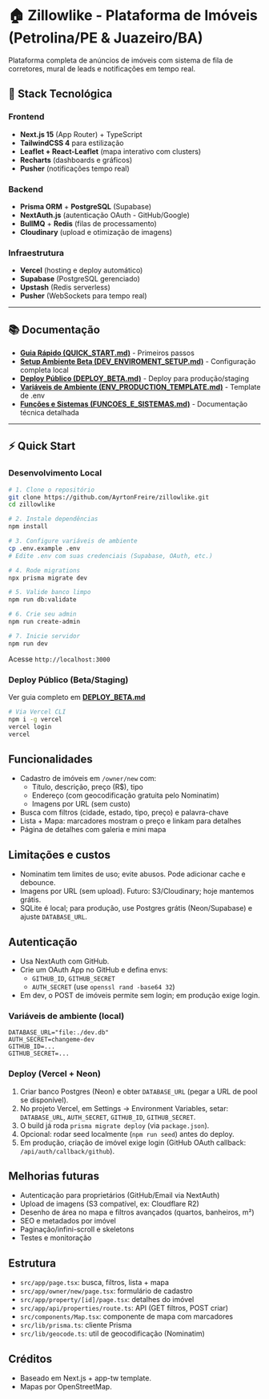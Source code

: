 # 🏠 Zillowlike - Plataforma de Imóveis (Petrolina/PE & Juazeiro/BA)

Plataforma completa de anúncios de imóveis com sistema de fila de corretores, mural de leads e notificações em tempo real.

## 🚀 Stack Tecnológica

### Frontend
- **Next.js 15** (App Router) + TypeScript
- **TailwindCSS 4** para estilização
- **Leaflet + React-Leaflet** (mapa interativo com clusters)
- **Recharts** (dashboards e gráficos)
- **Pusher** (notificações tempo real)

### Backend
- **Prisma ORM** + **PostgreSQL** (Supabase)
- **NextAuth.js** (autenticação OAuth - GitHub/Google)
- **BullMQ** + **Redis** (filas de processamento)
- **Cloudinary** (upload e otimização de imagens)

### Infraestrutura
- **Vercel** (hosting e deploy automático)
- **Supabase** (PostgreSQL gerenciado)
- **Upstash** (Redis serverless)
- **Pusher** (WebSockets para tempo real)

---

## 📚 Documentação

- **[Guia Rápido (QUICK_START.md)](./QUICK_START.md)** - Primeiros passos
- **[Setup Ambiente Beta (DEV_ENVIROMENT_SETUP.md)](./DEV_ENVIROMENT_SETUP.md)** - Configuração completa local
- **[Deploy Público (DEPLOY_BETA.md)](./DEPLOY_BETA.md)** - Deploy para produção/staging
- **[Variáveis de Ambiente (ENV_PRODUCTION_TEMPLATE.md)](./ENV_PRODUCTION_TEMPLATE.md)** - Template de .env
- **[Funções e Sistemas (FUNCOES_E_SISTEMAS.md)](./FUNCOES_E_SISTEMAS.md)** - Documentação técnica detalhada

---

## ⚡ Quick Start

### Desenvolvimento Local

```bash
# 1. Clone o repositório
git clone https://github.com/AyrtonFreire/zillowlike.git
cd zillowlike

# 2. Instale dependências
npm install

# 3. Configure variáveis de ambiente
cp .env.example .env
# Edite .env com suas credenciais (Supabase, OAuth, etc.)

# 4. Rode migrations
npx prisma migrate dev

# 5. Valide banco limpo
npm run db:validate

# 6. Crie seu admin
npm run create-admin

# 7. Inicie servidor
npm run dev
```

Acesse `http://localhost:3000`

### Deploy Público (Beta/Staging)

Ver guia completo em **[DEPLOY_BETA.md](./DEPLOY_BETA.md)**

```bash
# Via Vercel CLI
npm i -g vercel
vercel login
vercel
```

## Funcionalidades
- Cadastro de imóveis em `/owner/new` com:
  - Título, descrição, preço (R$), tipo
  - Endereço (com geocodificação gratuita pelo Nominatim)
  - Imagens por URL (sem custo)
- Busca com filtros (cidade, estado, tipo, preço) e palavra-chave
- Lista + Mapa: marcadores mostram o preço e linkam para detalhes
- Página de detalhes com galeria e mini mapa

## Limitações e custos
- Nominatim tem limites de uso; evite abusos. Pode adicionar cache e debounce.
- Imagens por URL (sem upload). Futuro: S3/Cloudinary; hoje mantemos grátis.
- SQLite é local; para produção, use Postgres grátis (Neon/Supabase) e ajuste `DATABASE_URL`.

## Autenticação
- Usa NextAuth com GitHub.
- Crie um OAuth App no GitHub e defina envs:
  - `GITHUB_ID`, `GITHUB_SECRET`
  - `AUTH_SECRET` (use `openssl rand -base64 32`)
- Em dev, o POST de imóveis permite sem login; em produção exige login.

### Variáveis de ambiente (local)
```
DATABASE_URL="file:./dev.db"
AUTH_SECRET=changeme-dev
GITHUB_ID=...
GITHUB_SECRET=...
```

### Deploy (Vercel + Neon)
1) Criar banco Postgres (Neon) e obter `DATABASE_URL` (pegar a URL de pool se disponível).
2) No projeto Vercel, em Settings → Environment Variables, setar: `DATABASE_URL`, `AUTH_SECRET`, `GITHUB_ID`, `GITHUB_SECRET`.
3) O build já roda `prisma migrate deploy` (via `package.json`).
4) Opcional: rodar seed localmente (`npm run seed`) antes do deploy.
5) Em produção, criação de imóvel exige login (GitHub OAuth callback: `/api/auth/callback/github`).

## Melhorias futuras
- Autenticação para proprietários (GitHub/Email via NextAuth)
- Upload de imagens (S3 compatível, ex: Cloudflare R2)
- Desenho de área no mapa e filtros avançados (quartos, banheiros, m²)
- SEO e metadados por imóvel
- Paginação/infini-scroll e skeletons
- Testes e monitoração

## Estrutura
- `src/app/page.tsx`: busca, filtros, lista + mapa
- `src/app/owner/new/page.tsx`: formulário de cadastro
- `src/app/property/[id]/page.tsx`: detalhes do imóvel
- `src/app/api/properties/route.ts`: API (GET filtros, POST criar)
- `src/components/Map.tsx`: componente de mapa com marcadores
- `src/lib/prisma.ts`: cliente Prisma
- `src/lib/geocode.ts`: util de geocodificação (Nominatim)

## Créditos
- Baseado em Next.js + app-tw template.
- Mapas por OpenStreetMap.
